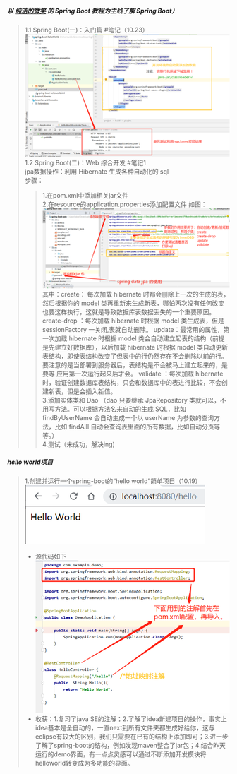 ##### 以 [纯洁的微笑](http://www.ityouknow.com/spring-boot.html) 的 Spring Boot 教程为主线了解 Spring Boot）
> 1.1 Spring Boot(一)：入门篇  #笔记（10.23）  
 ![](./pic/111.png)
> 1.2 Spring Boot(二)：Web 综合开发 #笔记1   
 >  jpa数据操作：利用 Hibernate 生成各种自动化的 sql  
 >  步骤：  
 >> 1.在pom.xml中添加相关jar文件  
 >> 2.在resource的application.properties添加配置文件 如图：  
 >> ![](./pic/2.png)  
 >> 其中：create： 每次加载 hibernate 时都会删除上一次的生成的表，然后根据你的 model 类再重新来生成新表，哪怕两次没有任何改变也要这样执行，这就是导致数据库表数据丢失的一个重要原因。
       create-drop ：每次加载 hibernate 时根据 model 类生成表，但是 sessionFactory 一关闭,表就自动删除。
       update：最常用的属性，第一次加载 hibernate 时根据 model 类会自动建立起表的结构（前提是先建立好数据库），以后加载 hibernate 时根据 model 类自动更新表结构，即使表结构改变了但表中的行仍然存在不会删除以前的行。要注意的是当部署到服务器后，表结构是不会被马上建立起来的，是要等 应用第一次运行起来后才会。
       validate ：每次加载 hibernate 时，验证创建数据库表结构，只会和数据库中的表进行比较，不会创建新表，但是会插入新值。  
 >> 3.添加实体类和 Dao （dao 只要继承 JpaRepository 类就可以，不用写方法。可以根据方法名来自动的生成 SQL，比如findByUserName 会自动生成一个以 userName 为参数的查询方法，比如 findAlll 自动会查询表里面的所有数据，比如自动分页等等。）  
 >> 4.测试（未成功，解决ing)
#####  hello world项目
> 1.创建并运行一个spring-boot的“hello world”简单项目（10.19）  
![](./pic/helloworld.png)  
> - 源代码如下  
  ![](./pic/源码.png)
>- 收获：1.复习了java SE的注解；2.了解了idea新建项目的操作，事实上idea基本是全自动的，一直next到所有文件夹都生成好给你，这与eclipse有较大的区别，我们只需要在已有的结构上添加即可；3.进一步了解了spring-boot的结构，例如发现maven整合了jar包；4.结合昨天运行的demo界面，有一点点灵感可以通过不断添加开发模块将helloworld转变成为多功能的界面。


